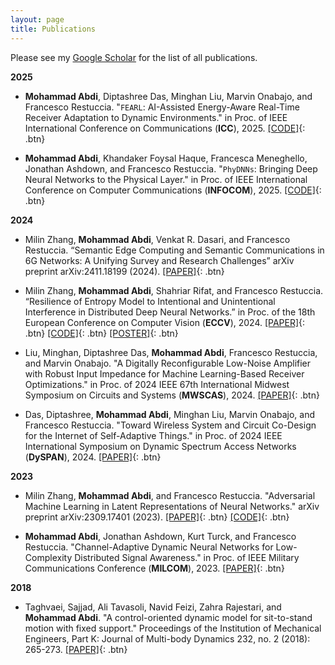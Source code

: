 ```yaml
---
layout: page
title: Publications
---
```


Please see my <a href="https://scholar.google.com/citations?user=t_gb8OoAAAAJ" target="_blank">Google Scholar</a> for the list of all publications.
<br />

**2025**

- **Mohammad Abdi**, Diptashree Das, Minghan Liu, Marvin Onabajo, and Francesco Restuccia. "<code>FEARL</code>: AI-Assisted Energy-Aware Real-Time Receiver Adaptation to Dynamic Environments." in Proc. of IEEE International Conference on Communications (**ICC**), 2025.
[[CODE]](https://github.com/AbdiMohammad/RadioRTML_DQN){: .btn}

- **Mohammad Abdi**, Khandaker Foysal Haque, Francesca Meneghello, Jonathan Ashdown, and Francesco Restuccia. "<code>PhyDNNs</code>: Bringing Deep Neural Networks to the Physical Layer." in Proc. of IEEE International Conference on Computer Communications (**INFOCOM**), 2025.
[[CODE]](https://github.com/AbdiMohammad/PhyDistInf){: .btn}

**2024**

- Milin Zhang, **Mohammad Abdi**, Venkat R. Dasari, and Francesco Restuccia. “Semantic Edge Computing and Semantic Communications in 6G Networks: A Unifying Survey and Research Challenges” arXiv preprint arXiv:2411.18199 (2024).
[[PAPER]](https://arxiv.org/pdf/2411.18199.pdf){: .btn}

- Milin Zhang, **Mohammad Abdi**, Shahriar Rifat, and Francesco Restuccia. “Resilience of Entropy Model to Intentional and Unintentional Interference in Distributed Deep Neural Networks.” in Proc. of the 18th European Conference on Computer Vision (**ECCV**), 2024. 
[[PAPER]](https://link.springer.com/chapter/10.1007/978-3-031-72664-4_24){: .btn} [[CODE]](https://github.com/Restuccia-Group/EntropyR){: .btn} [[POSTER]](/assets/img/Poster-ECCV-Entropy.pptx.png){: .btn}

- Liu, Minghan, Diptashree Das, **Mohammad Abdi**, Francesco Restuccia, and Marvin Onabajo. "A Digitally Reconfigurable Low-Noise Amplifier with Robust Input Impedance for Machine Learning-Based Receiver Optimizations." in Proc. of 2024 IEEE 67th International Midwest Symposium on Circuits and Systems (**MWSCAS**), 2024.
[[PAPER]](https://ieeexplore.ieee.org/abstract/document/10658895){: .btn}

- Das, Diptashree, **Mohammad Abdi**, Minghan Liu, Marvin Onabajo, and Francesco Restuccia. "Toward Wireless System and Circuit Co-Design for the Internet of Self-Adaptive Things." in Proc. of 2024 IEEE International Symposium on Dynamic Spectrum Access Networks (**DySPAN**), 2024.
[[PAPER]](https://ieeexplore.ieee.org/abstract/document/10632802){: .btn}

**2023**

- Milin Zhang, **Mohammad Abdi**, and Francesco Restuccia. "Adversarial Machine Learning in
Latent Representations of Neural Networks." arXiv preprint arXiv:2309.17401 (2023).
[[PAPER]](https://arxiv.org/pdf/2309.17401.pdf){: .btn} [[CODE]](https://github.com/Restuccia-Group/AdvLatent){: .btn}

- **Mohammad Abdi**, Jonathan Ashdown, Kurt Turck, and Francesco Restuccia. "Channel-Adaptive Dynamic Neural Networks for Low-Complexity Distributed Signal Awareness." in Proc. of IEEE Military Communications Conference (**MILCOM**), 2023.
[[PAPER]](https://ieeexplore.ieee.org/abstract/document/10356251){: .btn}

**2018**

- Taghvaei, Sajjad, Ali Tavasoli, Navid Feizi, Zahra Rajestari, and **Mohammad Abdi**. "A control-oriented dynamic model for sit-to-stand motion with fixed support." Proceedings of the Institution of Mechanical Engineers, Part K: Journal of Multi-body Dynamics 232, no. 2 (2018): 265-273.
[[PAPER]](https://journals.sagepub.com/doi/full/10.1177/1464419317731059){: .btn}

<!-- 
**Non-refereed project reports:**

- **Desh Raj**. *Semi-implicit variational inference for unsupervised acoustic unit discovery*.
    [PDF](/static/report/aud.pdf){: .btn}
- Tara Abrishami, **Desh Raj**, Noah Scribner, Vasileios Papaioannou. *Inference on Ohio redistricting maps from
Congressional 2016 elections*.
    [PDF](/static/report/ohio.pdf){: .btn}
- **Desh Raj**. *Estimating bounds for bit-truncated word embeddings*.
    [PDF](/static/report/bounds.pdf){: .btn}
- Venkat Arun, **Desh Raj**, Mrinal Tak, Sumeet Ranka. *Fine-grained readability estimation using language modeling*.
    [PDF](/static/report/readability.pdf){: .btn}
- **Desh Raj**, Kanhaiya Rathi. *A survey of probabilistic databases*. 
    [PDF](/static/report/dbms-survery.pdf){: .btn}
- **Desh Raj**, Abhilasha Sancheti, Mrinal Tak, Kunaal Jain. *Monitoring production line performance to reduce manufacturing failures*.
    [PDF](/static/report/bosch.pdf){: .btn}
- **Desh Raj**, Sumeet Ranka, Siddharth Kumar, Akashdeep Goswami, Samyak Kumbhalwar. *Spatial transformer networks*.
    [PDF](/static/report/stn.pdf){: .btn}

<br />  -->


